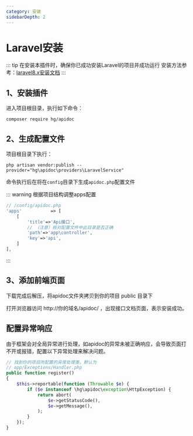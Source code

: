 ```yaml
---
category: 安装
sidebarDepth: 2
---
```


<script setup lang="ts">
import DownloadFe from "@DownloadFe";
</script>

# Laravel安装

::: tip 在安装本插件时，确保你已成功安装Laravel的项目并成功运行
安装方法参考：[laravel8.x安装文档](https://laravel.com/docs/8.x/installation)
:::



## 1、安装插件
进入项目根目录，执行如下命令：
```
composer require hg/apidoc
```


## 2、生成配置文件
项目根目录下执行：
```
php artisan vendor:publish --provider="hg\apidoc\providers\LaravelService"
```
命令执行后在将在`config`目录下生成`apidoc.php`配置文件

::: warning 根据项目结构调整apps配置

```php
// /config/apidoc.php
'apps'           => [
    [
        'title'=>'Api接口',
        // （注意）核对配置文件中此目录是否正确
        'path'=>'app\controller',
        'key'=>'api',
    ]
],
```
:::

## 3、添加前端页面

<ClientOnly>
<DownloadFe ></DownloadFe>
</ClientOnly>


下载完成后解压，将apidoc文件夹拷贝到你的项目 public 目录下

打开浏览器访问   http://你的域名/apidoc/ ，出现接口文档页面，表示安装成功。


## 配置异常响应

由于框架会对全局异常进行处理，如apidoc的异常未被正确响应，会导致页面打不开或报错，配置以下异常处理来解决问题。

```php
// 找到你的项目所配置的异常处理类，默认为
// app/Exceptions/Handler.php
public function register()
{
    $this->reportable(function (Throwable $e) {
        if ($e instanceof \hg\apidoc\exception\HttpException) {
            return abort(
                $e->getStatusCode(),
                $e->getMessage(),
            );
        }
    });
}
```